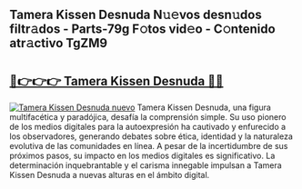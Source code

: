 ## Tamera Kissen Desnuda N𝚞𝚎vos desn𝚞dos filtr𝚊dos - Parts-79g F𝚘tos vid𝚎o - C𝚘ntenido atr𝚊ctivo TgZM9

# <h2><a href="http://mb6195.tromn.icu/?c=Tamera+Kissen+Desnuda">🔗👉👉👉 Tamera Kissen Desnuda 🔗🔗</a></h2>

[![Tamera Kissen Desnuda nuevo](https://i.imgur.com/pEAQMta.gif)](http://mb6195.tromn.icu/?c=Tamera+Kissen+Desnuda)
Tamera Kissen Desnuda, una figura multifacética y paradójica, desafía la comprensión simple. Su uso pionero de los medios digitales para la autoexpresión ha cautivado y enfurecido a los observadores, generando debates sobre ética, identidad y la naturaleza evolutiva de las comunidades en línea. A pesar de la incertidumbre de sus próximos pasos, su impacto en los medios digitales es significativo. La determinación inquebrantable y el carisma innegable impulsan a Tamera Kissen Desnuda a nuevas alturas en el ámbito digital.
